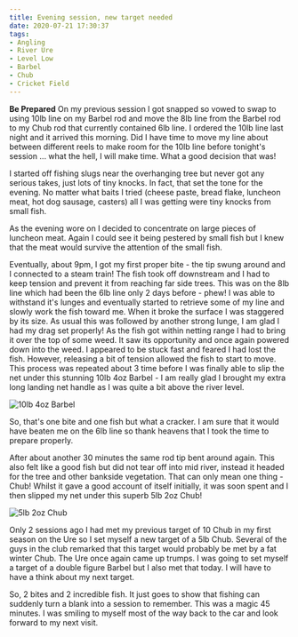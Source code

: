 ```yaml
---
title: Evening session, new target needed
date: 2020-07-21 17:30:37
tags:
- Angling
- River Ure
- Level Low
- Barbel
- Chub
- Cricket Field
---
```

**Be Prepared**
On my previous session I got snapped so vowed to swap to using 10lb line on my Barbel rod and move the 8lb line from the Barbel rod to my Chub rod that currently contained 6lb line. I ordered the 10lb line last night and it arrived this morning. Did I have time to move my line about between different reels to make room for the 10lb line before tonight's session ... what the hell, I will make time. What a good decision that was!

I started off fishing slugs near the overhanging tree but never got any serious takes, just lots of tiny knocks. In fact, that set the tone for the evening. No matter what baits I tried (cheese paste, bread flake, luncheon meat, hot dog sausage, casters) all I was getting were tiny knocks from small fish.

As the evening wore on I decided to concentrate on large pieces of luncheon meat. Again I could see it being pestered by small fish but I knew that the meat would survive the attention of the small fish.

Eventually, about 9pm, I got my first proper bite - the tip swung around and I connected to a steam train! The fish took off downstream and I had to keep tension and prevent it from reaching far side trees. This was on the 8lb line which had been the 6lb line only 2 days before - phew! I was able to withstand it's lunges and eventually started to retrieve some of my line and slowly work the fish toward me. When it broke the surface I was staggered by its size. As usual this was followed by another strong lunge, I am glad I had my drag set properly! As the fish got within netting range I had to bring it over the top of some weed. It saw its opportunity and once again powered down into the weed. I appeared to be stuck fast and feared I had lost the fish. However, releasing a bit of tension allowed the fish to start to move. This process was repeated about 3 time before I was finally able to slip the net under this stunning 10lb 4oz Barbel - I am really glad I brought my extra long landing net handle as I was quite a bit above the river level.

![10lb 4oz Barbel](/images/2020-07-21/10lb4ozBarbel.jpg)

So, that's one bite and one fish but what a cracker. I am sure that it would have beaten me on the 6lb line so thank heavens that I took the time to prepare properly.

After about another 30 minutes the same rod tip bent around again. This also felt like a good fish but did not tear off into mid river, instead it headed for the tree and other bankside vegetation. That can only mean one thing - Chub! Whilst it gave a good account of itself initially, it was soon spent and I then slipped my net under this superb 5lb 2oz Chub! 

![5lb 2oz Chub](/images/2020-07-21/5lb2ozChub.jpg)

Only 2 sessions ago I had met my previous target of 10 Chub in my first season on the Ure so I set myself a new target of a 5lb Chub. Several of the guys in the club remarked that this target would probably be met by a fat winter Chub. The Ure once again came up trumps. I was going to set myself a target of a double figure Barbel but I also met that today. I will have to have a think about my next target.

So, 2 bites and 2 incredible fish. It just goes to show that fishing can suddenly turn a blank into a session to remember. This was a magic 45 minutes. I was smiling to myself most of the way back to the car and look forward to my next visit. 